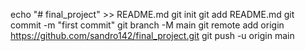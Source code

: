 echo "# final_project" >> README.md
git init
git add README.md
git commit -m "first commit"
git branch -M main
git remote add origin https://github.com/sandro142/final_project.git
git push -u origin main
